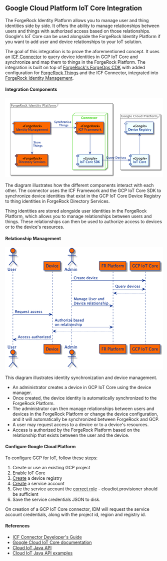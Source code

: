 ## Google Cloud Platform IoT Core Integration

The ForgeRock Identity Platform allows you to manage user and thing identities side by side. It offers the ability
to manage relationships between users and things with authorized access based on those relationships. Google's
IoT Core can be used alongside the ForgeRock Identity Platform if you want to add user and device relationships
to your IoT solution.

The goal of this integration is to prove the aforementioned concept. It uses an
[ICF Connector](https://backstage.forgerock.com/docs/idm/7/connector-reference/) to query device identities in
GCP IoT Core and synchronize and map them to things in the ForgeRock Platform. The integration is built on top of
[ForgeRock's ForgeOps CDK](https://backstage.forgerock.com/docs/forgeops/7/index-forgeops.html) with added
configuration for [ForgeRock Things](https://backstage.forgerock.com/docs/things/7) and the ICF Connector, integrated
into [ForgeRock Identity Management](https://backstage.forgerock.com/docs/idm/7).

#### Integration Components
![Components](docs/forgerock-gcp-integration.png)

The diagram illustrates how the different components interact with each other. The connector uses the ICF Framework
and the GCP IoT Core SDK to synchronize device identities that exist in the GCP IoT Core Device Registry to thing
identities in ForgeRock Directory Services.

Thing identities are stored alongside user identities in the ForgeRock Platform, which allows you to manage
relationships between users and things. These relationships can then be used to authorize access to devices or to the
device's resources.

#### Relationship Management
![](docs/device-management.png)

This diagram illustrates identity synchronization and device management.
 - An administrator creates a device in GCP IoT Core using the device manager.
 - Once created, the device identity is automatically synchronized to the ForgeRock Platform.
 - The administrator can then manage relationships between users and devices in the ForgeRock Platform or change the
  device configuration, and it will automatically be synchronized between ForgeRock and GCP.
 - A user may request access to a device or to a device's resources.
 - Access is authorized by the ForgeRock Platform based on the relationship that exists between the user and the device.
 
#### Configure Google Cloud Platform

To configure GCP for IoT, follow these steps:

1. Create or use an existing GCP project
1. Enable IoT Core
1. [Create](https://cloud.google.com/iot/docs/how-tos/devices#iot-core-create-registry) a device registry 
1. [Create](https://cloud.google.com/docs/authentication/production) a service account
1. Give the service account the [correct role](https://cloud.google.com/iam/docs/understanding-roles) - 
cloudiot.provisioner should be sufficient
1. Save the service credentials JSON to disk.

On creation of a GCP IoT Core connector, IDM will request the service account credentials,
along with the project id, region and registry id.
 
#### References
- [ICF Connector Developer's Guide](https://backstage.forgerock.com/docs/idm/7/connector-dev-guide/)
- [Google Cloud IoT Core documentation](https://cloud.google.com/iot/docs)
- [Cloud IoT Java API](https://developers.google.com/resources/api-libraries/documentation/cloudiot/v1/java/latest/com/google/api/services/cloudiot/v1/CloudIot.html)
- [Cloud IoT Java API examples](https://github.com/GoogleCloudPlatform/java-docs-samples/tree/master/iot/api-client/manager/src/main/java/com/example/cloud/iot/examples)